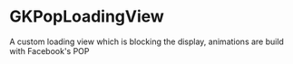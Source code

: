GKPopLoadingView
================

A custom loading view which is blocking the display, animations are build with Facebook's POP
